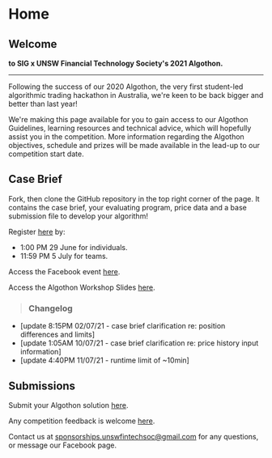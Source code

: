 # Home

## Welcome
**to SIG x UNSW Financial Technology Society's 2021 Algothon.**

---

[//]: # (For full documentation visit [mkdocs.org]&#40;https://www.mkdocs.org&#41;.)
Following the success of our 2020 Algothon, the very first student-led algorithmic trading hackathon in Australia, we're keen to be back bigger and better than last year!

We're making this page available for you to gain access to our Algothon Guidelines, learning resources and technical advice, which will hopefully assist you in the competition. More information regarding the Algothon objectives, schedule and prizes will be made available in the lead-up to our competition start date.

## Case Brief
Fork, then clone the GitHub repository in the top right corner of the page. It contains the case brief, your evaluating program, price data and a base submission file to develop your algorithm!

Register [here](https://docs.google.com/forms/d/e/1FAIpQLSdey0AIc5cv7deOlTloPMd4yZABPwSjQimoPtr3F-fheAw8Rg/closedform) by: 

* 1:00 PM 29 June for individuals.
* 11:59 PM 5 July for teams.

Access the Facebook event [here](https://www.facebook.com/events/839878579973404/?acontext=%7B%22ref%22%3A%2252%22%2C%22action_history%22%3A%22[%7B%5C%22surface%5C%22%3A%5C%22share_link%5C%22%2C%5C%22mechanism%5C%22%3A%5C%22share_link%5C%22%2C%5C%22extra_data%5C%22%3A%7B%5C%22invite_link_id%5C%22%3A387403759368174%7D%7D]%22%7D).

Access the Algothon Workshop Slides [here](www.google.com.au).

> ### Changelog
* [update 8:15PM 02/07/21 - case brief clarification re: position differences and limits]
* [update 1:05AM 10/07/21 - case brief clarification re: price history input information]
* [update 4:40PM 11/07/21 - runtime limit of ~10min]

## Submissions
Submit your Algothon solution [here](www.google.com.au). 

Any competition feedback is welcome [here](www.google.com.au).

Contact us at sponsorships.unswfintechsoc@gmail.com for any questions, or message our Facebook page.